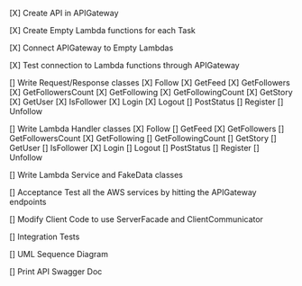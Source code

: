[X] Create API in APIGateway

[X] Create Empty Lambda functions for each Task

[X] Connect APIGateway to Empty Lambdas

[X] Test connection to Lambda functions through APIGateway

[] Write Request/Response classes
    [X] Follow
    [X] GetFeed
    [X] GetFollowers
    [X] GetFollowersCount
    [X] GetFollowing
    [X] GetFollowingCount
    [X] GetStory
    [X] GetUser
    [X] IsFollower
    [X] Login
    [X] Logout
    [] PostStatus
    [] Register
    [] Unfollow

[] Write Lambda Handler classes
    [X] Follow
    [] GetFeed
    [X] GetFollowers
    [] GetFollowersCount
    [X] GetFollowing
    [] GetFollowingCount
    [] GetStory
    [] GetUser
    [] IsFollower
    [X] Login
    [] Logout
    [] PostStatus
    [] Register
    [] Unfollow

[] Write Lambda Service and FakeData classes

[] Acceptance Test all the AWS services by hitting the APIGateway endpoints

[] Modify Client Code to use ServerFacade and ClientCommunicator

[] Integration Tests

[] UML Sequence Diagram

[] Print API Swagger Doc